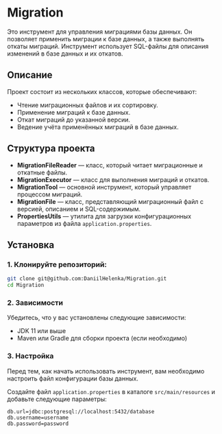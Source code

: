 # Migration

Это инструмент для управления миграциями базы данных. Он позволяет применить миграции к базе данных, а также выполнять откаты миграций. Инструмент использует SQL-файлы для описания изменений в базе данных и их откатов.

## Описание

Проект состоит из нескольких классов, которые обеспечивают:

- Чтение миграционных файлов и их сортировку.
- Применение миграций к базе данных.
- Откат миграций до указанной версии.
- Ведение учёта применённых миграций в базе данных.

## Структура проекта

- **MigrationFileReader** — класс, который читает миграционные и откатные файлы.
- **MigrationExecutor** — класс для выполнения миграций и откатов.
- **MigrationTool** — основной инструмент, который управляет процессом миграций.
- **MigrationFile** — класс, представляющий миграционный файл с версией, описанием и SQL-содержимым.
- **PropertiesUtils** — утилита для загрузки конфигурационных параметров из файла `application.properties`.

## Установка

### 1. Клонируйте репозиторий:

```bash
git clone git@github.com:DaniilHelenka/Migration.git
cd Migration
```
### 2. Зависимости
Убедитесь, что у вас установлены следующие зависимости:

- JDK 11 или выше
- Maven или Gradle для сборки проекта (если необходимо)
### 3. Настройка
Перед тем, как начать использовать инструмент, вам необходимо настроить файл конфигурации базы данных.

Создайте файл `application.properties` в каталоге `src/main/resources` и добавьте следующие параметры:

```
db.url=jdbc:postgresql://localhost:5432/database
db.username=username
db.password=password
```
